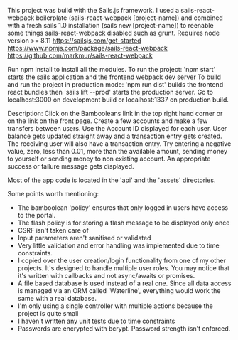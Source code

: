 This project was build with the Sails.js framework.
I used a sails-react-webpack boilerplate (sails-react-webpack [project-name]) and combined with a fresh sails 1.0 installation (sails new [project-name]) to reenable some things sails-react-webpack disabled such as grunt.
Requires node version >= 8.11
https://sailsjs.com/get-started
https://www.npmjs.com/package/sails-react-webpack
https://github.com/markmur/sails-react-webpack

Run npm install to install all the modules.
To run the project: 'npm start' starts the sails application and the frontend webpack dev server 
To build and run the project in production mode:
'npm run dist' builds the frontend react bundles then 'sails lift --prod' starts the production server.
Go to localhost:3000 on development build or localhost:1337 on production build.

Description: 
Click on the Bambooleans link in the top right hand corner or on the link on the front page. Create a few accounts and make a few transfers between users. Use the Account ID displayed for each user. User balance gets updated straight away and a transaction entry gets created. The receiving user will also have a transaction entry. Try entering a negative value, zero, less than 0.01, more than the available amount, sending money to yourself or sending money to non existing account. An appropriate success or failure message gets displayed.


Most of the app code is located in the 'api' and the 'assets' directories.

Some points worth mentioning:
- The bamboolean 'policy' ensures that only logged in users have access to the portal.
- The flash policy is for storing a flash message to be displayed only once 
- CSRF isn't taken care of
- Input parameters aren't sanitised or validated
- Very little validation and error handling was implemented due to time constraints.
- I copied over the user creation/login functionality from one of my other projects. It's designed to handle multiple user roles. You may notice that it's written with callbacks and not async/awaits or promises.
- A file based database is used instead of a real one. Since all data access is managed via an ORM called 'Waterline', everything would work the same with a real database.
- I'm only using a single controller with multiple actions because the project is quite small
- I haven't written any unit tests due to time constraints
- Passwords are encrypted with bcrypt. Password strength isn't enforced.

